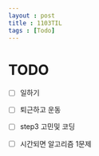 ```yaml
---
layout : post
title : 1103TIL
tags : [Todo]
---
```


# TODO

- [ ] 일하기

- [ ] 퇴근하고 운동

- [ ]  step3 고민및 코딩

- [ ] 시간되면 알고리즘 1문제
